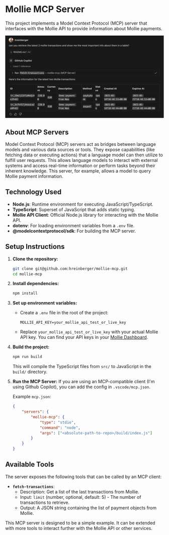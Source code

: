 # Mollie MCP Server

This project implements a Model Context Protocol (MCP) server that interfaces with the Mollie API to provide information about Mollie payments.

![Mollie MCP Server Integration](/.github/assets/mollie-mcp.png)

## About MCP Servers

Model Context Protocol (MCP) servers act as bridges between language models and various data sources or tools. They expose capabilities (like fetching data or executing actions) that a language model can then utilize to fulfill user requests. This allows language models to interact with external systems and access real-time information or perform tasks beyond their inherent knowledge. This server, for example, allows a model to query Mollie payment information.

## Technology Used

-   **Node.js**: Runtime environment for executing JavaScript/TypeScript.
-   **TypeScript**: Superset of JavaScript that adds static typing.
-   **Mollie API Client**: Official Node.js library for interacting with the Mollie API.
-   **dotenv**: For loading environment variables from a `.env` file.
-   **@modelcontextprotocol/sdk**: For building the MCP server.

## Setup Instructions

1.  **Clone the repository:**

    ```bash
    git clone git@github.com:hreinberger/mollie-mcp.git
    cd mollie-mcp
    ```

2.  **Install dependencies:**

    ```bash
    npm install
    ```

3.  **Set up environment variables:**

    -   Create a `.env` file in the root of the project:
        ```
        MOLLIE_API_KEY=your_mollie_api_test_or_live_key
        ```
    -   Replace `your_mollie_api_test_or_live_key` with your actual Mollie API key. You can find your API keys in your [Mollie Dashboard](https://www.mollie.com/dashboard/developers/api-keys).

4.  **Build the project:**

    ```bash
    npm run build
    ```

    This will compile the TypeScript files from `src/` to JavaScript in the `build/` directory.

5.  **Run the MCP Server:**
    If you are using an MCP-compatible client (I'm using Github Copilot), you can add the config in `.vscode/mcp.json`.

    Example `mcp.json`:

    ```json
    {
        "servers": {
            "mollie-mcp": {
                "type": "stdio",
                "command": "node",
                "args": ["<absolute-path-to-repo>/build/index.js"]
            }
        }
    }
    ```

## Available Tools

The server exposes the following tools that can be called by an MCP client:

-   **`fetch-transactions`**:
    -   Description: Get a list of the last transactions from Mollie.
    -   Input: `limit` (number, optional, default: 5) - The number of transactions to retrieve.
    -   Output: A JSON string containing the list of payment objects from Mollie.

This MCP server is designed to be a simple example. It can be extended with more tools to interact further with the Mollie API or other services.
